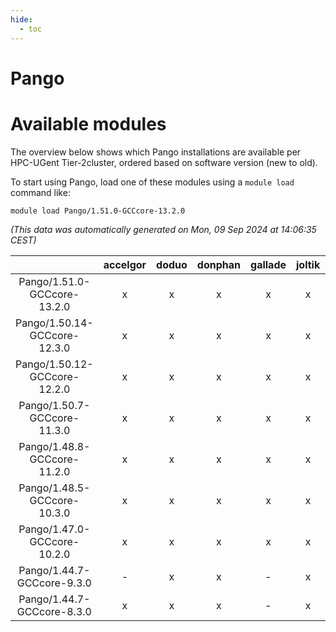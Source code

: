 ```yaml
---
hide:
  - toc
---
```


Pango
=====

# Available modules


The overview below shows which Pango installations are available per HPC-UGent Tier-2cluster, ordered based on software version (new to old).

To start using Pango, load one of these modules using a `module load` command like:

```shell
module load Pango/1.51.0-GCCcore-13.2.0
```

*(This data was automatically generated on Mon, 09 Sep 2024 at 14:06:35 CEST)*  

| |accelgor|doduo|donphan|gallade|joltik|shinx|skitty|
| :---: | :---: | :---: | :---: | :---: | :---: | :---: | :---: |
|Pango/1.51.0-GCCcore-13.2.0|x|x|x|x|x|x|x|
|Pango/1.50.14-GCCcore-12.3.0|x|x|x|x|x|x|x|
|Pango/1.50.12-GCCcore-12.2.0|x|x|x|x|x|x|x|
|Pango/1.50.7-GCCcore-11.3.0|x|x|x|x|x|-|x|
|Pango/1.48.8-GCCcore-11.2.0|x|x|x|x|x|-|x|
|Pango/1.48.5-GCCcore-10.3.0|x|x|x|x|x|-|x|
|Pango/1.47.0-GCCcore-10.2.0|x|x|x|x|x|-|x|
|Pango/1.44.7-GCCcore-9.3.0|-|x|x|-|x|-|x|
|Pango/1.44.7-GCCcore-8.3.0|x|x|x|-|x|-|x|
